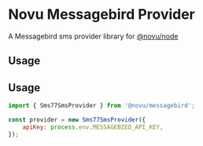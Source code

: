 # Novu Messagebird Provider

A Messagebird sms provider library for [@novu/node](https://github.com/novuhq/novu)

## Usage

## Usage

```javascript
import { Sms77SmsProvider } from '@novu/messagebird';

const provider = new Sms77SmsProvider({
    apiKey: process.env.MESSAGEBIED_API_KEY,
});
```
